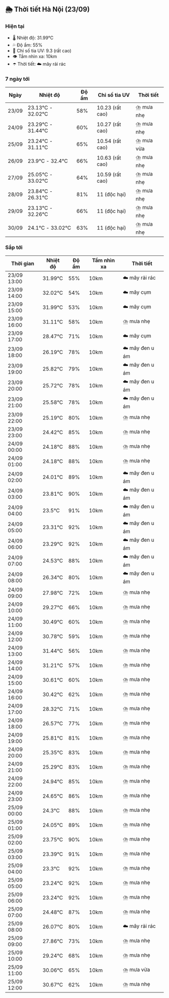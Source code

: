 ## 🌦️ Thời tiết Hà Nội (23/09)

### Hiện tại

- 🌡️ Nhiệt độ: 31.99℃
- 💦 Độ ẩm: 55%
- 🌟 Chỉ số tia UV: 9.3 (rất cao)
- 👁️ Tầm nhìn xa: 10km
- ☂️ Thời tiết: ☁️ mây rải rác

### 7 ngày tới

| Ngày | Nhiệt độ | Độ ẩm | Chỉ số tia UV | Thời tiết |
| --- | --- | --- | --- | --- |
| 23/09 | 23.13℃ - 32.02℃ | 58% | 10.23 (rất cao) | ⛈️ mưa nhẹ |
| 24/09 | 23.29℃ - 31.44℃ | 60% | 10.27 (rất cao) | ⛈️ mưa nhẹ |
| 25/09 | 23.24℃ - 31.11℃ | 65% | 10.54 (rất cao) | ⛈️ mưa vừa |
| 26/09 | 23.9℃ - 32.4℃ | 66% | 10.63 (rất cao) | ⛈️ mưa nhẹ |
| 27/09 | 25.05℃ - 33.02℃ | 64% | 10.59 (rất cao) | ⛈️ mưa nhẹ |
| 28/09 | 23.84℃ - 26.31℃ | 81% | 11 (độc hại) | ⛈️ mưa nhẹ |
| 29/09 | 23.13℃ - 32.26℃ | 66% | 11 (độc hại) | ⛈️ mưa nhẹ |
| 30/09 | 24.1℃ - 33.02℃ | 63% | 11 (độc hại) | ⛈️ mưa nhẹ |

### Sắp tới

| Thời gian | Nhiệt độ | Độ ẩm | Tầm nhìn xa | Thời tiết |
| --- | --- | --- | --- | --- |
| 23/09 13:00 | 31.99℃ | 55% | 10km | ☁️ mây rải rác |
| 23/09 14:00 | 32.02℃ | 54% | 10km | ☁️ mây cụm |
| 23/09 15:00 | 31.99℃ | 53% | 10km | ☁️ mây cụm |
| 23/09 16:00 | 31.11℃ | 58% | 10km | ⛈️ mưa nhẹ |
| 23/09 17:00 | 28.47℃ | 71% | 10km | ☁️ mây cụm |
| 23/09 18:00 | 26.19℃ | 78% | 10km | ☁️ mây đen u ám |
| 23/09 19:00 | 25.82℃ | 79% | 10km | ☁️ mây đen u ám |
| 23/09 20:00 | 25.72℃ | 78% | 10km | ☁️ mây đen u ám |
| 23/09 21:00 | 25.58℃ | 78% | 10km | ☁️ mây đen u ám |
| 23/09 22:00 | 25.19℃ | 80% | 10km | ⛈️ mưa nhẹ |
| 23/09 23:00 | 24.42℃ | 85% | 10km | ⛈️ mưa nhẹ |
| 24/09 00:00 | 24.18℃ | 88% | 10km | ⛈️ mưa nhẹ |
| 24/09 01:00 | 24.18℃ | 88% | 10km | ⛈️ mưa nhẹ |
| 24/09 02:00 | 24.01℃ | 89% | 10km | ☁️ mây đen u ám |
| 24/09 03:00 | 23.81℃ | 90% | 10km | ☁️ mây đen u ám |
| 24/09 04:00 | 23.5℃ | 91% | 10km | ☁️ mây đen u ám |
| 24/09 05:00 | 23.31℃ | 92% | 10km | ☁️ mây đen u ám |
| 24/09 06:00 | 23.29℃ | 92% | 10km | ☁️ mây đen u ám |
| 24/09 07:00 | 24.53℃ | 88% | 10km | ☁️ mây đen u ám |
| 24/09 08:00 | 26.34℃ | 80% | 10km | ☁️ mây đen u ám |
| 24/09 09:00 | 27.98℃ | 72% | 10km | ⛈️ mưa nhẹ |
| 24/09 10:00 | 29.27℃ | 66% | 10km | ⛈️ mưa nhẹ |
| 24/09 11:00 | 30.49℃ | 60% | 10km | ⛈️ mưa nhẹ |
| 24/09 12:00 | 30.78℃ | 59% | 10km | ⛈️ mưa nhẹ |
| 24/09 13:00 | 31.44℃ | 56% | 10km | ⛈️ mưa nhẹ |
| 24/09 14:00 | 31.21℃ | 57% | 10km | ⛈️ mưa nhẹ |
| 24/09 15:00 | 30.61℃ | 60% | 10km | ⛈️ mưa nhẹ |
| 24/09 16:00 | 30.42℃ | 62% | 10km | ⛈️ mưa nhẹ |
| 24/09 17:00 | 28.32℃ | 71% | 10km | ⛈️ mưa nhẹ |
| 24/09 18:00 | 26.57℃ | 77% | 10km | ⛈️ mưa nhẹ |
| 24/09 19:00 | 25.81℃ | 81% | 10km | ⛈️ mưa nhẹ |
| 24/09 20:00 | 25.35℃ | 83% | 10km | ⛈️ mưa nhẹ |
| 24/09 21:00 | 25.29℃ | 83% | 10km | ⛈️ mưa nhẹ |
| 24/09 22:00 | 24.94℃ | 85% | 10km | ⛈️ mưa nhẹ |
| 24/09 23:00 | 24.65℃ | 86% | 10km | ⛈️ mưa nhẹ |
| 25/09 00:00 | 24.3℃ | 88% | 10km | ⛈️ mưa nhẹ |
| 25/09 01:00 | 24.05℃ | 89% | 10km | ⛈️ mưa nhẹ |
| 25/09 02:00 | 23.75℃ | 90% | 10km | ⛈️ mưa nhẹ |
| 25/09 03:00 | 23.39℃ | 91% | 10km | ⛈️ mưa nhẹ |
| 25/09 04:00 | 23.3℃ | 92% | 10km | ⛈️ mưa nhẹ |
| 25/09 05:00 | 23.24℃ | 92% | 10km | ⛈️ mưa nhẹ |
| 25/09 06:00 | 23.24℃ | 92% | 10km | ⛈️ mưa nhẹ |
| 25/09 07:00 | 24.48℃ | 87% | 10km | ⛈️ mưa nhẹ |
| 25/09 08:00 | 26.07℃ | 80% | 10km | ☁️ mây rải rác |
| 25/09 09:00 | 27.86℃ | 73% | 10km | ⛈️ mưa nhẹ |
| 25/09 10:00 | 29.24℃ | 68% | 10km | ⛈️ mưa nhẹ |
| 25/09 11:00 | 30.06℃ | 65% | 10km | ⛈️ mưa vừa |
| 25/09 12:00 | 30.67℃ | 62% | 10km | ⛈️ mưa nhẹ |
